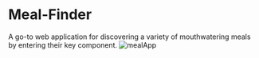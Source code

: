 # Meal-Finder
A go-to web application for discovering a variety of mouthwatering meals by entering their key component.
![mealApp](https://github.com/janviiyadavv/Meal-Finder/assets/112768387/bd7c39bb-bf60-408d-8787-6b0c859adbfa)
